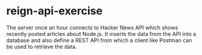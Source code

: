 # reign-api-exercise
The server once an hour connects to Hacker News API which shows recently posted articles about Node.js. It inserts the data from the API into a database and also define a REST API from which a client like Postman can be used to retrieve the data.
